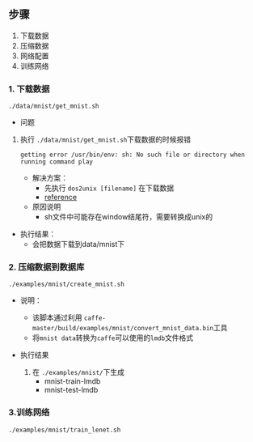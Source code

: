 ## 步骤
1. 下载数据
2. 压缩数据
3. 网络配置
3. 训练网络

### 1. 下载数据
```
./data/mnist/get_mnist.sh
```

* 问题
1. 执行 `./data/mnist/get_mnist.sh`下载数据的时候报错
    ```
    getting error /usr/bin/env: sh: No such file or directory when running command play
    ```
    * 解决方案：
        * 先执行 `dos2unix [filename]` 在下载数据
        * [reference](https://stackoverflow.com/questions/18172405/getting-error-usr-bin-env-sh-no-such-file-or-directory-when-running-command-p)
    * 原因说明
        * sh文件中可能存在window结尾符，需要转换成unix的
* 执行结果：
    * 会把数据下载到data/mnist下
    
    
### 2. 压缩数据到数据库
```
./examples/mnist/create_mnist.sh
```
* 说明：
    * 该脚本通过利用 `caffe-master/build/examples/mnist/convert_mnist_data.bin`工具
    * 将`mnist data`转换为`caffe`可以使用的`lmdb`文件格式
    
* 执行结果
    1. 在 `./examples/mnist/`下生成
        * mnist-train-lmdb
        * mnist-test-lmdb
        
### 3.训练网络
```
./examples/mnist/train_lenet.sh
```